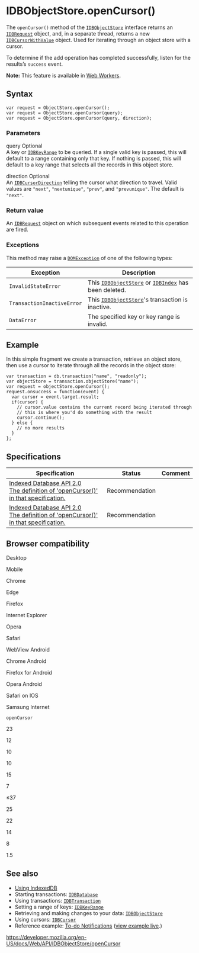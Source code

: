 # IDBObjectStore.openCursor()

The `openCursor()` method of the [`IDBObjectStore`](../idbobjectstore) interface returns an [`IDBRequest`](../idbrequest) object, and, in a separate thread, returns a new [`IDBCursorWithValue`](../idbcursorwithvalue) object. Used for iterating through an object store with a cursor.

To determine if the add operation has completed successfully, listen for the results’s `success` event.

**Note:** This feature is available in [Web Workers](../web_workers_api).

## Syntax

    var request = ObjectStore.openCursor();
    var request = ObjectStore.openCursor(query);
    var request = ObjectStore.openCursor(query, direction);

### Parameters

query <span class="badge inline optional">Optional</span>  
A key or [`IDBKeyRange`](../idbkeyrange) to be queried. If a single valid key is passed, this will default to a range containing only that key. If nothing is passed, this will default to a key range that selects all the records in this object store.

direction <span class="badge inline optional">Optional</span>  
An [`IDBCursorDirection`](https://w3c.github.io/IndexedDB/#enumdef-idbcursordirection) telling the cursor what direction to travel. Valid values are `"next"`, `"nextunique"`, `"prev"`, and `"prevunique"`. The default is `"next"`.

### Return value

An [`IDBRequest`](../idbrequest) object on which subsequent events related to this operation are fired.

### Exceptions

This method may raise a [`DOMException`](../domexception) of one of the following types:

<table><thead><tr class="header"><th>Exception</th><th>Description</th></tr></thead><tbody><tr class="odd"><td><code>InvalidStateError</code></td><td>This <a href="../idbobjectstore"><code>IDBObjectStore</code></a> or <a href="../idbindex"><code>IDBIndex</code></a> has been deleted.</td></tr><tr class="even"><td><code>TransactionInactiveError</code></td><td>This <a href="../idbobjectstore"><code>IDBObjectStore</code></a>'s transaction is inactive.</td></tr><tr class="odd"><td><code>DataError</code></td><td>The specified key or key range is invalid.<br />
</td></tr></tbody></table>

## Example

In this simple fragment we create a transaction, retrieve an object store, then use a cursor to iterate through all the records in the object store:

    var transaction = db.transaction("name", "readonly");
    var objectStore = transaction.objectStore("name");
    var request = objectStore.openCursor();
    request.onsuccess = function(event) {
      var cursor = event.target.result;
      if(cursor) {
        // cursor.value contains the current record being iterated through
        // this is where you'd do something with the result
        cursor.continue();
      } else {
        // no more results
      }
    };

## Specifications

<table><thead><tr class="header"><th>Specification</th><th>Status</th><th>Comment</th></tr></thead><tbody><tr class="odd"><td><a href="https://www.w3.org/TR/IndexedDB/#dom-idbindex-opencursor">Indexed Database API 2.0<br />
<span class="small">The definition of 'openCursor()' in that specification.</span></a></td><td><span class="spec-rec">Recommendation</span></td><td></td></tr><tr class="even"><td><a href="https://www.w3.org/TR/IndexedDB/#dom-idbobjectstore-opencursor">Indexed Database API 2.0<br />
<span class="small">The definition of 'openCursor()' in that specification.</span></a></td><td><span class="spec-rec">Recommendation</span></td><td></td></tr></tbody></table>

## Browser compatibility

Desktop

Mobile

Chrome

Edge

Firefox

Internet Explorer

Opera

Safari

WebView Android

Chrome Android

Firefox for Android

Opera Android

Safari on IOS

Samsung Internet

`openCursor`

23

12

10

10

15

7

≤37

25

22

14

8

1.5

## See also

- [Using IndexedDB](../indexeddb_api/using_indexeddb)
- Starting transactions: [`IDBDatabase`](../idbdatabase)
- Using transactions: [`IDBTransaction`](../idbtransaction)
- Setting a range of keys: [`IDBKeyRange`](../idbkeyrange)
- Retrieving and making changes to your data: [`IDBObjectStore`](../idbobjectstore)
- Using cursors: [`IDBCursor`](../idbcursor)
- Reference example: [To-do Notifications](https://github.com/mdn/to-do-notifications/tree/gh-pages) ([view example live](https://mdn.github.io/to-do-notifications/).)

<a href="https://developer.mozilla.org/en-US/docs/Web/API/IDBObjectStore/openCursor" class="_attribution-link">https://developer.mozilla.org/en-US/docs/Web/API/IDBObjectStore/openCursor</a>

